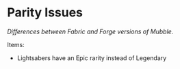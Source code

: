 # Parity Issues

*Differences between Fabric and Forge versions of Mubble.*

Items:
* Lightsabers have an Epic rarity instead of Legendary
